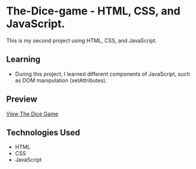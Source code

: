 # The-Dice-game - HTML, CSS, and JavaScript.

This is my second project using HTML, CSS, and JavaScript.

## Learning
- During this project, I learned different components of JavaScript, such as DOM manipulation (setAttributes).


## Preview

[View The Dice Game]( https://mohammedfaiyaz29.github.io/The-dice-game/)

## Technologies Used

- HTML
- CSS
- JavaScript
